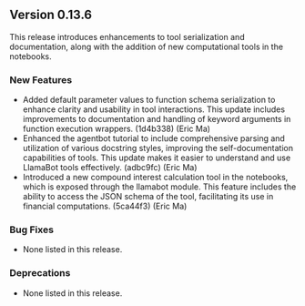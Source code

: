 ## Version 0.13.6

This release introduces enhancements to tool serialization and documentation, along with the addition of new computational tools in the notebooks.

### New Features

- Added default parameter values to function schema serialization to enhance clarity and usability in tool interactions. This update includes improvements to documentation and handling of keyword arguments in function execution wrappers. (1d4b338) (Eric Ma)
- Enhanced the agentbot tutorial to include comprehensive parsing and utilization of various docstring styles, improving the self-documentation capabilities of tools. This update makes it easier to understand and use LlamaBot tools effectively. (adbc9fc) (Eric Ma)
- Introduced a new compound interest calculation tool in the notebooks, which is exposed through the llamabot module. This feature includes the ability to access the JSON schema of the tool, facilitating its use in financial computations. (5ca44f3) (Eric Ma)

### Bug Fixes

- None listed in this release.

### Deprecations

- None listed in this release.
